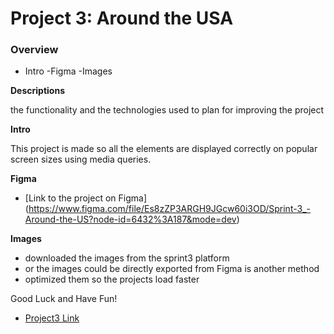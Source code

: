 # Project 3: Around the USA

### Overview

- Intro
  -Figma
  -Images

**Descriptions**

the functionality and the technologies used to plan for improving the project

**Intro**

This project is made so all the elements are displayed correctly on popular screen sizes using media queries.

**Figma**

- [Link to the project on Figma] (https://www.figma.com/file/Es8zZP3ARGH9JGcw60i3OD/Sprint-3_-Around-the-US?node-id=6432%3A187&mode=dev)

**Images**

- downloaded the images from the sprint3 platform
- or the images could be directly exported from Figma is another method
- optimized them so the projects load faster

Good Luck and Have Fun!

- [Project3 Link](https://github.com/JohnPlamoottil/se_project_aroundtheus.git)

